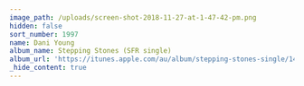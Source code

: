 ```yaml
---
image_path: /uploads/screen-shot-2018-11-27-at-1-47-42-pm.png
hidden: false
sort_number: 1997
name: Dani Young
album_name: Stepping Stones (SFR single)
album_url: 'https://itunes.apple.com/au/album/stepping-stones-single/1440701573'
_hide_content: true
---
```


